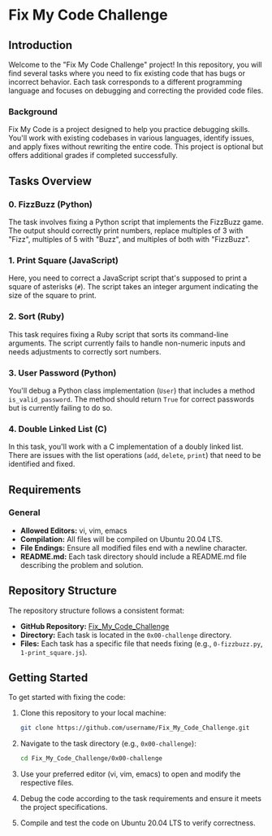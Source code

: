 
# Fix My Code Challenge

## Introduction

Welcome to the "Fix My Code Challenge" project! In this repository, you will find several tasks where you need to fix existing code that has bugs or incorrect behavior. Each task corresponds to a different programming language and focuses on debugging and correcting the provided code files.

### Background

Fix My Code is a project designed to help you practice debugging skills. You'll work with existing codebases in various languages, identify issues, and apply fixes without rewriting the entire code. This project is optional but offers additional grades if completed successfully.

## Tasks Overview

### 0. FizzBuzz (Python)

The task involves fixing a Python script that implements the FizzBuzz game. The output should correctly print numbers, replace multiples of 3 with "Fizz", multiples of 5 with "Buzz", and multiples of both with "FizzBuzz".

### 1. Print Square (JavaScript)

Here, you need to correct a JavaScript script that's supposed to print a square of asterisks (`#`). The script takes an integer argument indicating the size of the square to print.

### 2. Sort (Ruby)

This task requires fixing a Ruby script that sorts its command-line arguments. The script currently fails to handle non-numeric inputs and needs adjustments to correctly sort numbers.

### 3. User Password (Python)

You'll debug a Python class implementation (`User`) that includes a method `is_valid_password`. The method should return `True` for correct passwords but is currently failing to do so.

### 4. Double Linked List (C)

In this task, you'll work with a C implementation of a doubly linked list. There are issues with the list operations (`add`, `delete`, `print`) that need to be identified and fixed.

## Requirements

### General

- **Allowed Editors:** vi, vim, emacs
- **Compilation:** All files will be compiled on Ubuntu 20.04 LTS.
- **File Endings:** Ensure all modified files end with a newline character.
- **README.md:** Each task directory should include a README.md file describing the problem and solution.

## Repository Structure

The repository structure follows a consistent format:

- **GitHub Repository:** [Fix_My_Code_Challenge](https://github.com/username/Fix_My_Code_Challenge)
- **Directory:** Each task is located in the `0x00-challenge` directory.
- **Files:** Each task has a specific file that needs fixing (e.g., `0-fizzbuzz.py`, `1-print_square.js`).

## Getting Started

To get started with fixing the code:

1. Clone this repository to your local machine:
   ```bash
   git clone https://github.com/username/Fix_My_Code_Challenge.git
   ```

2. Navigate to the task directory (e.g., `0x00-challenge`):
   ```bash
   cd Fix_My_Code_Challenge/0x00-challenge
   ```

3. Use your preferred editor (vi, vim, emacs) to open and modify the respective files.

4. Debug the code according to the task requirements and ensure it meets the project specifications.

5. Compile and test the code on Ubuntu 20.04 LTS to verify correctness.

